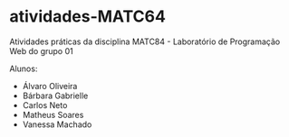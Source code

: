 # atividades-MATC64

Atividades práticas da disciplina MATC84 - Laboratório de Programação Web do grupo 01

Alunos:
+ Álvaro Oliveira
+ Bárbara Gabrielle
+ Carlos Neto
+ Matheus Soares
+ Vanessa Machado

